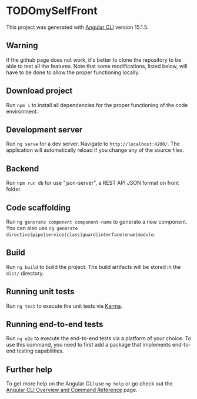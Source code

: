 # TODOmySelfFront

This project was generated with [Angular CLI](https://github.com/angular/angular-cli) version 15.1.5.

## Warning

If the github page does not work, it's better to clone the repository to be able to test all the features. Note that some modifications, listed below, will have to be done to allow the proper functioning locally.

## Download project

Run `npm i` to install all dependencies for the proper functioning of the code environment.

## Development server

Run `ng serve` for a dev server. Navigate to `http://localhost:4200/`. The application will automatically reload if you change any of the source files.

## Backend

Run `npm run db` for use "json-server", a REST API JSON format on front folder.

## Code scaffolding

Run `ng generate component component-name` to generate a new component. You can also use `ng generate directive|pipe|service|class|guard|interface|enum|module`.

## Build

Run `ng build` to build the project. The build artifacts will be stored in the `dist/` directory.

## Running unit tests

Run `ng test` to execute the unit tests via [Karma](https://karma-runner.github.io).

## Running end-to-end tests

Run `ng e2e` to execute the end-to-end tests via a platform of your choice. To use this command, you need to first add a package that implements end-to-end testing capabilities.

## Further help

To get more help on the Angular CLI use `ng help` or go check out the [Angular CLI Overview and Command Reference](https://angular.io/cli) page.
